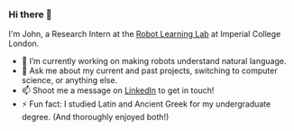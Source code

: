 ### Hi there 👋

I'm John, a Research Intern at the [Robot Learning Lab](https://www.robot-learning.uk/) at Imperial College London.

- 🔭 I’m currently working on making robots understand natural language.
- 💬 Ask me about my current and past projects, switching to computer science, or anything else.
- 📫 Shoot me a message on [LinkedIn](https://www.linkedin.com/in/john-teyun-kwon/) to get in touch!
- ⚡ Fun fact: I studied Latin and Ancient Greek for my undergraduate degree. (And thoroughly enjoyed both!)
